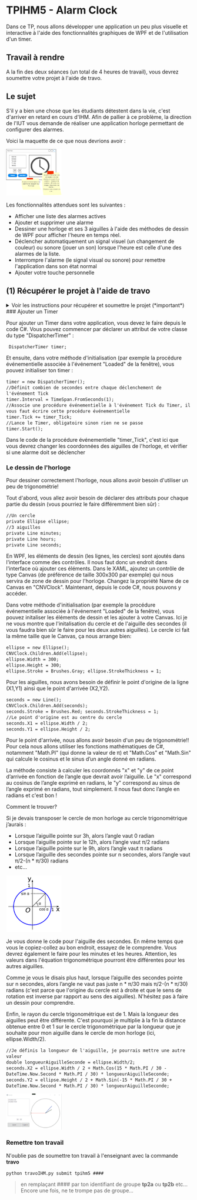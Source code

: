 # TPIHM5 - Alarm Clock

Dans ce TP, nous allons développer une application un peu plus visuelle et interactive à l'aide des fonctionnalités graphiques de WPF et de l'utilisation d'un timer.

## Travail à rendre
A la fin des deux séances (un total de 4 heures de travail), vous devrez soumettre votre projet à l'aide de travo.

## Le sujet
S'il y a bien une chose que les étudiants détestent dans la vie, c'est d'arriver en retard en cours d'IHM. Afin de pallier à ce problème, la direction de l'IUT vous demande de réaliser une application horloge permettant de configurer des alarmes.

Voici la maquette de ce que nous devrions avoir :

<img src="./img/alarm.png" width="30%"/>

Les fonctionnalités attendues sont les suivantes :
- Afficher une liste des alarmes actives
- Ajouter et supprimer une alarme 
- Dessiner une horloge et ses 3 aiguilles à l'aide des méthodes de dessin de WPF pour afficher l'heure en temps réel.
- Déclencher automatiquement un signal visuel (un changement de couleur) ou sonore (jouer un son) lorsque l'heure est celle d'une des alarmes de la liste.
- Interrompre l'alarme (le signal visual ou sonore) pour remettre l'application dans son état normal
- Ajouter votre touche personnelle

## (1) Récupérer le projet à l'aide de **travo**
<details>
  <summary>Voir les instructions pour récupérer et soumettre le projet (*important*)</summary> 

> Pour récupérer le projet et le soumettre à la fin des deux séances, vous allez devoir utiliser le script **travo** fourni par le responsable du module. Télécharger ce script [**travoIHM.py**](https://ihm.gitpages.iut-orsay.fr/cours/travoIHM.py) dans votre espace personnel (queque part dans le lecteur Z:).
> 
> > **travo** est un ensemble de scripts Python maintenu par des enseignants chercheurs de Paris-Saclay et du Québec facilitant l'utilisation de GIT pour les enseignants. En fait les commandes **travo** effectuent un ensemble de commande GIT pour vous. **travo** ainsi que Python sont déjà installés sur les ordinateurs de l'IUT.
> > 
> > Vous pouvez utiliser votre propre ordinateur et installer **travo** dessus (à condition d'avoir installé Python au préalable bien sûr) à l'aide de la commande: 
> > ```
> > pip install travo
> > ```
> 
> Sur l'ordinateur de l'IUT, rendez-vous dans le répertoire C:\WinPython et lancer le programme "WinPython Powershell Prompt.exe", un terminal Powershell va s'ouvrir, prêt à recevoir des commandes Python.
> A l'intérieur de ce terminal PowerShell, tapez d'abord la commande suivante, vous permettant de vous déplacer dans > votre espace personnel :
> 
> ```
> cd Z:\
> ```
> 
> Si vous tapez la commande **ls**, vous devriez voir dans la liste des fichiers de ce répertoire, le script **travoIHM.py** que vous avez téléchargé précédemment (bien sûr, vous pouvez travailler dans un autre répertoire que la racine du répertoire Z:).
> 
> Enfin, pour récupérer le projet, il vous suffit de taper la commande :
> 
> ```
> python travoIHM.py fetch tpihm4
> ```
> 
> Il vous sera demandé vos identifiants ADONIS (de l'IUT) puis le projet sera téléchargé sur votre ordinateur (dans le répertoire "tpihm4"). 
> 
> Sauvegarder ou soumettre votre travail à l'enseignant se fera à l'aide de la commande : 
> ```
> python travoIHM.py submit tpihm4 ####
> ```
> Il vous faut remplacer #### par votre identifiant de groupe **tp2a** ou **tp2b** etc... Ne vous trompez pas de groupe, ce sera des points en moins
> 
> Vous pouvez faire autant de "submit" que vous voulez. C'est une bonne pratique pour ne pas perdre votre travail.

</details>
### Ajouter un Timer

Pour ajouter un Timer dans votre application, vous devez le faire depuis le code C#. Vous pouvez commencer par déclarer un attribut de votre classe du type "DispatcherTimer" :
```
 DispatcherTimer timer;
```

Et ensuite, dans votre méthode d'initialisation (par exemple la procédure événementielle associée à l'événement "Loaded" de la fenêtre), vous pouvez initialiser ton timer : 
```
timer = new DispatcherTimer();
//Définit combien de secondes entre chaque déclenchement de l'événement Tick 
timer.Interval = TimeSpan.FromSeconds(1);
//Associe une procédure événementielle à l'événement Tick du Timer, il vous faut écrire cette procédure événementielle
timer.Tick += timer_Tick;
//Lance le Timer, obligatoire sinon rien ne se passe
timer.Start();
```

Dans le code de la procédure événementielle "timer_Tick", c'est ici que vous devrez changer les coordonnées des aiguilles de l'horloge, et vérifier si une alarme doit se déclencher

### Le dessin de l'horloge
Pour dessiner correctement l'horloge, nous allons avoir besoin d'utiliser un peu de trigonométrie!

Tout d'abord, vous allez avoir besoin de déclarer des attributs pour chaque partie du dessin (vous pourriez le faire différemment bien sûr) :
```
//Un cercle
private Ellipse ellipse;
//3 aiguilles
private Line minutes;
private Line hours;
private Line seconds;
```

En WPF, les éléments de dessin (les lignes, les cercles) sont ajoutés dans l'interface comme des contrôles. Il nous faut donc un endroit dans l'interface où ajouter ces éléments. Dans le XAML, ajoutez un contrôle de type Canvas (de préférence de taille 300x300 par exemple) qui nous servira de zone de dessin pour l'horloge. Changez la propriété Name de ce Canvas en "CNVClock". Maintenant, depuis le code C#, nous pouvons y accéder.

Dans votre méthode d'initialisation (par exemple la procédure événementielle associée à l'événement "Loaded" de la fenêtre), vous pouvez initaliser les éléments de dessin et les ajouter à votre Canvas. Ici je ne vous montre que l'initalisation du cercle et de l'aiguille des secondes (il vous faudra bien sûr le faire pour les deux autres aiguilles). Le cercle ici fait la même taille que le Canvas, ça nous arrange bien:
```
ellipse = new Ellipse();
CNVClock.Children.Add(ellipse);
ellipse.Width = 300;
ellipse.Height = 300;
ellipse.Stroke = Brushes.Gray; ellipse.StrokeThickness = 1;
```
Pour les aiguilles, nous avons besoin de définir le point d'origine de la ligne (X1,Y1) ainsi que le point d'arrivée (X2,Y2).

```
seconds = new Line();
CNVClock.Children.Add(seconds);
seconds.Stroke = Brushes.Red; seconds.StrokeThickness = 1;
//Le point d'origine est au centre du cercle
seconds.X1 = ellipse.Width / 2;
seconds.Y1 = ellipse.Height / 2;
```

Pour le point d'arrivée, nous allons avoir besoin d'un peu de trigonométrie!!
Pour cela nous allons utiliser les fonctions mathématiques de C#, notamment "Math.PI" (qui donne la valeur de π) et "Math.Cos" et "Math.Sin" qui calcule le cosinus et le sinus d’un angle donné en radians.

La méthode consiste à calculer les coordonnés "x" et "y" de ce point d’arrivée en fonction de l’angle que devrait avoir l’aiguille. Le "x" correspond au cosinus de l’angle exprimé en radians, le "y" correspond au sinus de l’angle exprimé en radians, tout simplement.
Il nous faut donc l’angle en radians et c'est bon !

Comment le trouver?

Si je devais transposer le cercle de mon horloge au cercle trigonométrique j’aurais :
- Lorsque l’aiguille pointe sur 3h, alors l’angle vaut 0 radian
- Lorsque l’aiguille pointe sur le 12h, alors l’angle vaut π/2 radians
- Lorsque l’aiguille pointe sur le 9h, alors l’angle vaut π radians
- Lorsque l’aiguille des secondes pointe sur n secondes, alors l’angle vaut π/2-(n * π/30) radians
- etc…

<img src="./img/cercle_trigo.png" width="30%"/>

Je vous donne le code pour l'aiguille des secondes. En même temps que vous le copiez-collez au bon endroit, essayez de le comprendre. Vous devrez également le faire pour les minutes et les heures. Attention, les valeurs dans l'équation trigonométrique pourront être différentes pour les autres aiguilles. 

Comme je vous le disais plus haut, lorsque l’aiguille des secondes pointe sur n secondes, alors l’angle ne vaut pas juste n * π/30 mais π/2-(n * π/30) radians (c'est parce que l'origine du cercle est à droite et que le sens de rotation est inverse par rapport au sens des aiguilles). N'hésitez pas à faire un dessin pour comprendre.

Enfin, le rayon du cercle trigonométrique est de 1. Mais la longueur des aiguilles peut être différente. C'est pourquoi je multiplie à la fin la distance obtenue entre 0 et 1 sur le cercle trigonométrique par la longueur que je souhaite pour mon aiguille dans le cercle de mon horloge (ici, ellipse.Width/2). 

```
//Je définis la longueur de l'aiguille, je pourrais mettre une autre valeur
double longueurAiguilleSeconde = ellipse.Width/2; 
seconds.X2 = ellipse.Width / 2 + Math.Cos(15 * Math.PI / 30 - DateTime.Now.Second * Math.PI / 30) * longueurAiguilleSeconde;
seconds.Y2 = ellipse.Height / 2 + Math.Sin(-15 * Math.PI / 30 + DateTime.Now.Second * Math.PI / 30) * longueurAiguilleSeconde;
```

<img src="./img/alarm.gif" width="30%"/>

### Remettre ton travail
N'oublie pas de soumettre ton travail à l'enseignant avec la commande **travo** 
```
python travoIHM.py submit tpihm5 ####
```
> en remplaçant #### par ton identifiant de groupe **tp2a** ou **tp2b** etc... Encore une fois, ne te trompe pas de groupe...
